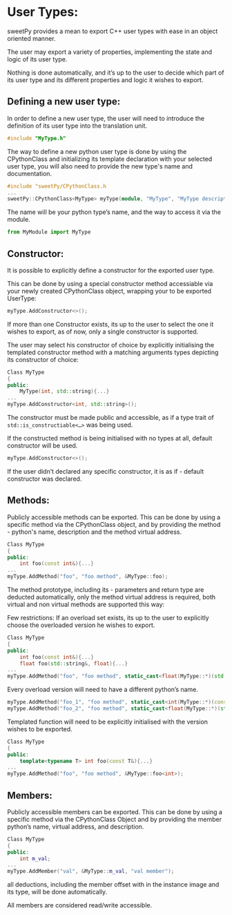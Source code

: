 # User Types:
sweetPy provides a mean to export C++ user types with ease in an object oriented manner.

The user may export a variety of properties, implementing the state and logic of its user type.

Nothing is done automatically, and it’s up to the user to decide which part of its user type and its different properties and logic it wishes to export.

## Defining a new user type:
In order to define a new user type, the user will need to introduce the definition of its user type into the translation unit.

```c++
#include "MyType.h"
```
The way to define a new python user type is done by using the CPythonClass and initializing its template declaration with your selected user type, you will also need to provide the new type's name and documentation.

```c++
#include "sweetPy/CPythonClass.h
...
sweetPy::CPythonClass<MyType> myType(module, "MyType", "MyType description.");
```

The name will be your python type’s name, and the way to access it via the module.
```python
from MyModule import MyType
```

## Constructor:
It is possible to explicitly define a constructor for the exported user type.

This can be done by using a special constructor method accessiable via your newly created CPythonClass object, wrapping your to be exported UserType:
```c++
myType.AddConstructor<>();
```
If more than one Constructor exists, its up to the user to select the one it wishes to export, as of now, only a single constructor is supported.

The user may select his constructor of choice by explicitly initialising the templated constructor method with a matching arguments types depicting its constructor of choice:
```c++
Class MyType
{
public:
	MyType(int, std::string){...}
...
myType.AddConstructor<int, std::string>();
```

The constructor must be made public and accessible, as if a type trait of ```std::is_constructiable<…>``` was being used.

If the constructed method is being initialised with no types at all, default constructor will be used.
```c++
myType.AddConstructor<>();
```

If the user didn’t declared any specific constructor, it is as if - default constructor was declared.

## Methods:

Publicly accessible methods can be exported.
This can be done by using a specific method via the CPythonClass object, and by providing the method - python's name, description and the method virtual address.
```c++
Class MyType
{
public:
	int foo(const int&){...}
...
myType.AddMethod("foo", "foo method", &MyType::foo);
```
The method prototype, including its - parameters and return type are deducted automatically, only the method virtual address is required, both virtual and non virtual methods are supported this way:

Few restrictions:
If an overload set exists, its up to the user to explicitly choose the overloaded version he wishes to export.
```c++
Class MyType
{
public:
	int foo(const int&){...}
	float foo(std::string&, float){...}
...
myType.AddMethod("foo", "foo method", static_cast<float(MyType::*)(std::string&, float)>(&MyType::foo));
```
Every overload version will need to have a different python’s name.
```c++
myType.AddMethod("foo_1", "foo method", static_cast<int(MyType::*)(const int&)>(&MyType::foo));
myType.AddMethod("foo_2", "foo method", static_cast<float(MyType::*)(std::string&, float)>(&MyType::foo));
```
Templated function will need to be explicitly initialised with the version wishes to be exported.
```c++
Class MyType
{
public:
	template<typename T> int foo(const T&){...}
...
myType.AddMethod("foo", "foo method", &MyType::foo<int>);
```

## Members:
Publicly accessible members can be exported.
This can be done by using a specific method via the CPythonClass Object and by providing the member python’s name, virtual address, and description. 
```c++
Class MyType
{
public:
	int m_val;
...
myType.AddMember("val", &MyType::m_val, "val member");
```
all deductions, including the member offset with in the instance image and its type, will be done automatically.

All members are considered read/write accessible.
